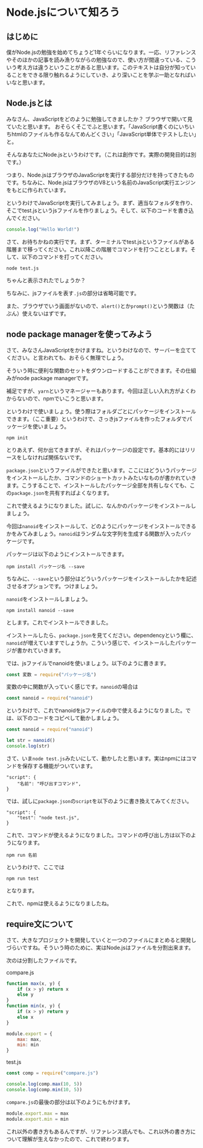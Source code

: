 # Node.jsについて知ろう

## はじめに
僕がNode.jsの勉強を始めてちょうど1年ぐらいになります。一応、リファレンスやそのほかの記事を読み漁りながらの勉強なので、使い方が間違っている、こういう考え方は違うということがあると思います。このテキストは自分が知っていることをできる限り触れるようにしていき、より深いことを学ぶ一助となればいいなと思います。

## Node.jsとは

みなさん、JavaScriptをどのように勉強してきましたか？
ブラウザで開いて見ていたと思います。
おそらくそこでふと思います。「JavaScript書くのにいちいちhtmlのファイルも作るなんてめんどくさい」「JavaScript単体でテストしたい」と。

そんなあなたにNode.jsというわけです。（これは創作です。実際の開発目的は別です。）

つまり、Node.jsはブラウザのJavaScriptを実行する部分だけを持ってきたものです。ちなみに、Node.jsはブラウザのV8という名前のJavaScript実行エンジンをもとに作られています。

というわけでJavaScriptを実行してみましょう。まず、適当なフォルダを作り、そこでtest.jsというjsファイルを作りましょう。そして、以下のコードを書き込んでください。

```javascript
console.log("Hello World!")
```

さて、お待ちかねの実行です。まず、ターミナルでtest.jsというファイルがある階層まで移ってください。これ以降この階層でコマンドを打つこととします。そして、以下のコマンドを打ってください。

```
node test.js
```

ちゃんと表示されたでしょうか？

ちなみに、jsファイルを表す`.js`の部分は省略可能です。

また、ブラウザでいう画面がないので、`alert()`とか`prompt()`という関数は（たぶん）使えないはずです。

## node package managerを使ってみよう

さて、みなさんJavaScriptをかけますね。というわけなので、サーバーを立ててください。と言われても、おそらく無理でしょう。

そういう時に便利な関数のセットをダウンロードすることができます。その仕組みがnode package managerです。

補足ですが、`yarn`というマネージャーもあります。今回は正しい入れ方がよくわからないので、npmでいこうと思います。

というわけで使いましょう。使う際はフォルダごとにパッケージをインストールできます。（ここ重要）というわけで、さっきjsファイルを作ったフォルダでパッケージを使いましょう。

```
npm init
```

とりあえず、何か出てきますが、それはパッケージの設定です。基本的にはリリースをしなければ関係ないです。

`package.json`というファイルができたと思います。ここにはどういうパッケージをインストールしたか、コマンドのショートカットみたいなものが書かれていきます。こうすることで、インストールしたパッケージ全部を共有しなくても、この`package.json`を共有すればよくなります。

これで使えるようになりました。試しに、なんかのパッケージをインストールしましょう。

今回は`nanoid`をインストールして、どのようにパッケージをインストールできるかをみてみましょう。`nanoid`はランダムな文字列を生成する関数が入ったパッケージです。

パッケージは以下のようにインストールできます。
```
npm install パッケージ名 --save
```

ちなみに、`--save`という部分はどういうパッケージをインストールしたかを記述させるオプションです。つけましょう。

`nanoid`をインストールしましょう。
```
npm install nanoid --save
```
とします。これでインストールできました。


インストールしたら、`package.json`を見てください。dependencyという欄に、`nanoid`が増えていますでしょうか。こういう感じで、インストールしたパッケージが書かれていきます。

では、jsファイルでnanoidを使いましょう。以下のように書きます。

```javascript
const 変数 = require("パッケージ名")
```

変数の中に関数が入っていく感じです。`nanoid`の場合は
```javascript
const nanoid = require("nanoid")
```
というわけで、これでnanoidをjsファイルの中で使えるようになりました。では、以下のコードをコピペして動かしましょう。

```javascript
const nanoid = require("nanoid")

let str = nanoid()
console.log(str)
```

さて、いま`node test.js`みたいにして、動かしたと思います。実はnpmにはコマンドを保存する機能がついています。
```
"script": {
    "名前": "呼び出すコマンド",
}
```

では、試しに`package.json`の`script`を以下のように書き換えてみてください。
```
"script": {
    "test": "node test.js",
}
```

これで、コマンドが使えるようになりました。コマンドの呼び出し方は以下のようになります。

```
npm run 名前
```

というわけで、ここでは
```
npm run test
```
となります。

これで、npmは使えるようになりましたね。


## require文について

さて、大きなプロジェクトを開発していくと一つのファイルにまとめると開発しづらいですね。そういう時のために、実はNode.jsはファイルを分割出来ます。

次のは分割したファイルです。

compare.js
```javascript
function max(x, y) {
    if (x > y) return x
    else y
}
function min(x, y) {
    if (x > y) return y
    else x
}

module.export = {
    max: max,
    min: min
}
```

test.js
```javascript
const comp = require("compare.js")

console.log(comp.max(10, 5))
console.log(comp.min(10, 5))
```

`compare.js`の最後の部分は以下のようにもかけます。
```javascript
module.export.max = max
module.export.min = min
```
これ以外の書き方もあるんですが、リファレンス読んでも、これ以外の書き方について理解が生えなかったので、これで終わります。
